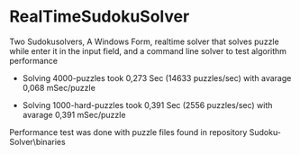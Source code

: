 # RealTimeSudokuSolver

Two Sudokusolvers, A Windows Form, realtime solver that solves puzzle while enter it in the input field, and a command line solver to test algorithm performance

* Solving 4000-puzzles took 0,273 Sec (14633 puzzles/sec) with avarage 0,068 mSec/puzzle

* Solving 1000-hard-puzzles took 0,391 Sec (2556 puzzles/sec) with avarage 0,391 mSec/puzzle

Performance test was done with puzzle files found in repository Sudoku-Solver\binaries

